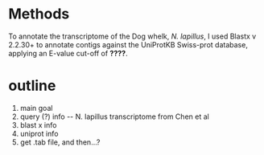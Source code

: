 # Methods

To annotate the transcriptome of the Dog whelk, *N. lapillus*, I used Blastx v 2.2.30+ to annotate contigs against the UniProtKB Swiss-prot database, applying an E-value cut-off of **????**.


# outline
1. main goal
2. query (?) info -- N. lapillus transcriptome from Chen et al
3. blast x info
4. uniprot info
5. get .tab file, and then...?
